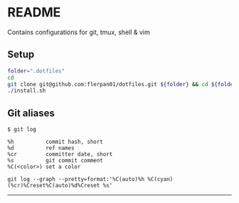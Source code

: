 # README

Contains configurations for git, tmux, shell & vim

## Setup

```sh
folder=".dotfiles"
cd
git clone git@github.com:flerpan01/dotfiles.git ${folder} && cd ${folder}
./install.sh
```

## Git aliases

```
$ git log

%h          commit hash, short
%d          ref names
%cr         committer date, short
%s 	        git commit comment
%C(<color>) set a color

git log --graph --pretty=format:'%C(auto)%h %C(cyan)(%cr)%Creset%C(auto)%d%Creset %s'
```

---

<!--

# ZSH manual: https://zsh-manual.netlify.app/

# inspiration 
# dotfiles: https://github.com/bartekspitza/dotfiles/blob/master/install.sh
# bashprompt: https://github.com/mathiasbynens/dotfiles/blob/main/.bash_prompt

# to do

+ add other aliases file

# git logs
+ git log --graph --pretty=format:'%C(auto)%h -%d%Creset %C(cyan)(%cr)%Creset %s'
+ git log --graph --pretty=format:'%Cred%h%Creset -%C(yellow)%d%Creset %s %Cgreen(%cr) %C(bold blue)<%an>%Creset' --abbrev-commit
+ git log --graph --pretty=format:"%C(yellow)%h%x09%Creset%C(cyan)%C(bold)%ad%Creset  %C(green)%Creset %s" --date=short
-->
